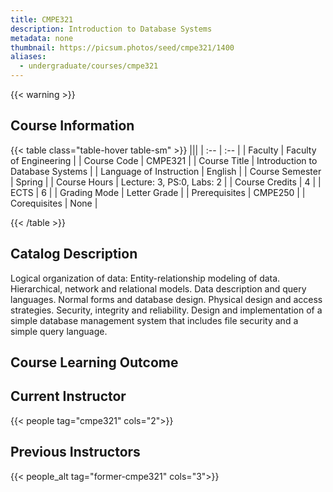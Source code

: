 ```yaml
---
title: CMPE321
description: Introduction to Database Systems
metadata: none
thumbnail: https://picsum.photos/seed/cmpe321/1400
aliases:
  - undergraduate/courses/cmpe321
---
```


{{< warning >}}
## Course Information

<!-- prettier-ignore-start -->
{{< table class="table-hover table-sm" >}}
|||
| :-- | :-- |
| Faculty | Faculty of Engineering |
| Course Code | CMPE321 |
| Course Title | Introduction to Database Systems |
| Language of Instruction | English |
| Course Semester | Spring |
| Course Hours | Lecture: 3, PS:0, Labs: 2 |
| Course Credits | 4 |
| ECTS | 6 |
| Grading Mode | Letter Grade |
| Prerequisites | CMPE250 |
| Corequisites | None |

{{< /table >}}
<!-- prettier-ignore-end -->

## Catalog Description

Logical organization of data: Entity-relationship modeling of data. Hierarchical, network and relational models. Data description and query languages. Normal forms and database design. Physical design and access strategies. Security, integrity and reliability. Design and implementation of a simple database management system that includes file security and a simple query language.

## Course Learning Outcome

## Current Instructor

{{< people tag="cmpe321" cols="2">}}

## Previous Instructors

{{< people_alt tag="former-cmpe321" cols="3">}}
